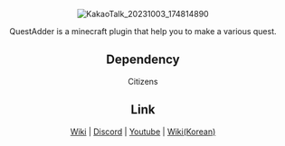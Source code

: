 <div align=center>	

![KakaoTalk_20231003_174814890](https://github.com/toxicity188/QuestAdder/assets/114675706/f643eb0f-91ef-4bf2-972c-0aec5faeaedf)

QuestAdder is a minecraft plugin that help you to make a various quest.

## Dependency
Citizens

## Link
[Wiki](https://github.com/toxicity188/QuestAdder/wiki) | [Discord](https://discord.com/invite/rePyFESDbk) | [Youtube](https://youtu.be/rZeRAL2zQFM?si=rlXGL7eml8AIttOz) | [Wiki(Korean)](https://github.com/toxicity188/QuestAdder-korean/tree/main)

</div>
